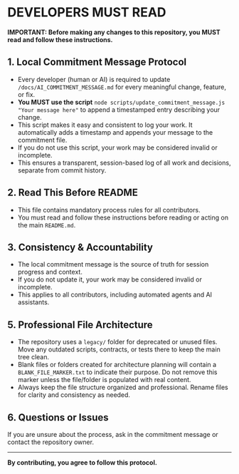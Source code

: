 # DEVELOPERS MUST READ

**IMPORTANT: Before making any changes to this repository, you MUST read and follow these instructions.**

## 1. Local Commitment Message Protocol
- Every developer (human or AI) is required to update `/docs/AI_COMMITMENT_MESSAGE.md` for every meaningful change, feature, or fix.
- **You MUST use the script** `node scripts/update_commitment_message.js "Your message here"` to append a timestamped entry describing your change.
- This script makes it easy and consistent to log your work. It automatically adds a timestamp and appends your message to the commitment file.
- If you do not use this script, your work may be considered invalid or incomplete.
- This ensures a transparent, session-based log of all work and decisions, separate from commit history.

## 2. Read This Before README
- This file contains mandatory process rules for all contributors.
- You must read and follow these instructions before reading or acting on the main `README.md`.

## 3. Consistency & Accountability
- The local commitment message is the source of truth for session progress and context.
- If you do not update it, your work may be considered invalid or incomplete.
- This applies to all contributors, including automated agents and AI assistants.


## 5. Professional File Architecture
- The repository uses a `legacy/` folder for deprecated or unused files. Move any outdated scripts, contracts, or tests there to keep the main tree clean.
- Blank files or folders created for architecture planning will contain a `BLANK_FILE_MARKER.txt` to indicate their purpose. Do not remove this marker unless the file/folder is populated with real content.
- Always keep the file structure organized and professional. Rename files for clarity and consistency as needed.

## 6. Questions or Issues
If you are unsure about the process, ask in the commitment message or contact the repository owner.

---
**By contributing, you agree to follow this protocol.**
